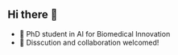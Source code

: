 ## Hi there 👋


- 🔭 PhD student in AI for Biomedical Innovation
- 🌱 Disscution and collaboration welcomed!





